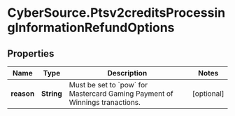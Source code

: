 # CyberSource.Ptsv2creditsProcessingInformationRefundOptions

## Properties
Name | Type | Description | Notes
------------ | ------------- | ------------- | -------------
**reason** | **String** | Must be set to &#x60;pow&#x60; for Mastercard Gaming Payment of Winnings tranactions. | [optional] 


